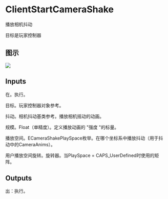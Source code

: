 # ClientStartCameraShake

播放相机抖动

目标是玩家控制器

## 图示

![]($-20221218-19054270.png)

## Inputs

在。执行。

目标。玩家控制器对象参考。

抖动。相机抖动基类参考。播放相机摇动的动画。

规模。Float（单精度）。定义播放动画的 "强度 "的标量。

播放空间。ECameraShakePlaySpace枚举。在哪个坐标系中播放抖动（用于抖动中的CameraAnims）。

用户播放空间旋转。旋转器。当PlaySpace = CAPS_UserDefined时使用的矩阵。  

## Outputs

出：执行。

